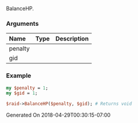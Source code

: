 BalanceHP.
### Arguments
**Name**|**Type**|**Description**
:---|:---|:---
penalty||
gid||

### Example

```perl
my $penalty = 1;
my $gid = 1;

$raid->BalanceHP($penalty, $gid); # Returns void
```


Generated On 2018-04-29T00:30:15-07:00